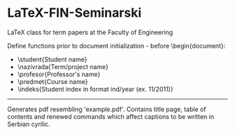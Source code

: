 # LaTeX-FIN-Seminarski
LaTeX class for term papers at the Faculty of Engineering

Define functions prior to document initialization - before \begin{document}:
- \student{Student name}
- \nazivrada{Term/project name}
- \profesor{Professor's name}
- \predmet{Course name}
- \indeks{Student index in format ind/year (ex. 11/2011)}
---
Generates pdf resembling 'example.pdf'. Contains title page, table of contents and renewed commands which affect captions to be written in Serbian cyrilic.
